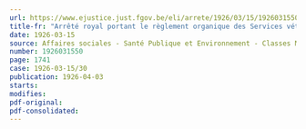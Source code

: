 ```yaml
---
url: https://www.ejustice.just.fgov.be/eli/arrete/1926/03/15/1926031550/justel
title-fr: "Arrêté royal portant le règlement organique des Services vétérinaires"
date: 1926-03-15
source: Affaires sociales - Santé Publique et Environnement - Classes Moyennes - Agriculture
number: 1926031550
page: 1741
case: 1926-03-15/30
publication: 1926-04-03
starts:
modifies:
pdf-original:
pdf-consolidated:
---
```


